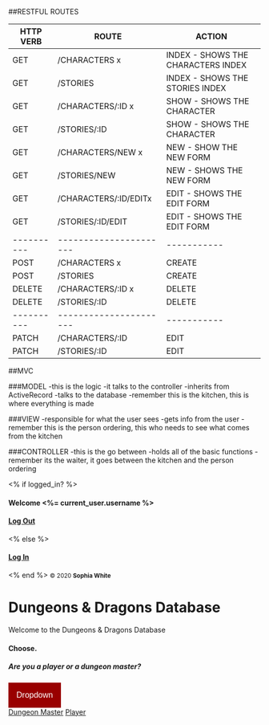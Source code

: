 ##RESTFUL ROUTES

HTTP VERB | ROUTE                | ACTION
----------|----------------------|----------
GET       | /CHARACTERS  x       | INDEX     - SHOWS THE CHARACTERS INDEX
GET       | /STORIES             | INDEX     - SHOWS THE STORIES INDEX
GET       | /CHARACTERS/:ID  x   | SHOW      - SHOWS THE CHARACTER
GET       | /STORIES/:ID         | SHOW      - SHOWS THE CHARACTER
GET       | /CHARACTERS/NEW   x  | NEW       - SHOW THE NEW FORM
GET       | /STORIES/NEW         | NEW       - SHOWS THE NEW FORM
GET       | /CHARACTERS/:ID/EDITx| EDIT      - SHOWS THE EDIT FORM
GET       | /STORIES/:ID/EDIT    | EDIT      - SHOWS THE EDIT FORM
----------|----------------------|-----------
POST      | /CHARACTERS   x      | CREATE
POST      | /STORIES             | CREATE
DELETE    | /CHARACTERS/:ID x    | DELETE
DELETE    | /STORIES/:ID         | DELETE
----------|----------------------|-----------
PATCH     | /CHARACTERS/:ID      | EDIT
PATCH     | /STORIES/:ID         | EDIT

##MVC

###MODEL
-this is the logic
-it talks to the controller
-inherits from ActiveRecord
-talks to the database
-remember this is the kitchen, this is where everything is made

###VIEW
-responsible for what the user sees
-gets info from the user
-remember this is the person ordering, this who needs to see what comes from the kitchen

###CONTROLLER
-this is the go between
-holds all of the basic functions
-remember its the waiter, it goes between the kitchen and the person ordering

<footer class="branding">
        <% if logged_in? %>
          <h4>Welcome <%= current_user.username %></h4>
          <h4><a href="/logout">Log Out</a></h4>
        <% else %>
          <h4><a href="/login">Log In</a></h4>
        <% end %>
        <small>&copy; 2020 <strong>Sophia White</strong></small>
  </footer>

  <!DOCTYPE html>
<html lang="en">

<html>
<style>
.dropbtn {
  background-color: #990000;
  color: white;
  padding: 16px;
  font-size: 16px;
  border: white;
}

.dropdown {
  position: relative;
  display: inline-block;
}

.dropdown-content {
  display: none;
  position: absolute;
  background-color: #f1f1f1;
  min-width: 200px;
  box-shadow: 0px 8px 16px 0px rgba(0,0,0,0.2);
  z-index: 1;
}

.dropdown-content a {
  color: black;
  padding: 12px 12px;
  text-decoration: none;
  display: block;
}

.dropdown-content a:hover {background-color: #990000;}

.dropdown:hover .dropdown-content {display: block;}

.dropdown:hover .dropbtn {background-color: #ff3e00;}
</style>

<h1>Dungeons & Dragons Database</h1>

<p> Welcome to the Dungeons & Dragons Database</p>

<body>

<h4>Choose.</h4>
<h5>Are you a player or a dungeon master?</h5>

<div class="dropdown">
  <button class="dropbtn">Dropdown</button>
  <div class="dropdown-content">
    <a href="#">Dungeon Master</a>
    <a href="#">Player</a>
  </div>
</div>

</body>
</html>


<!-- This is the homepage -->
